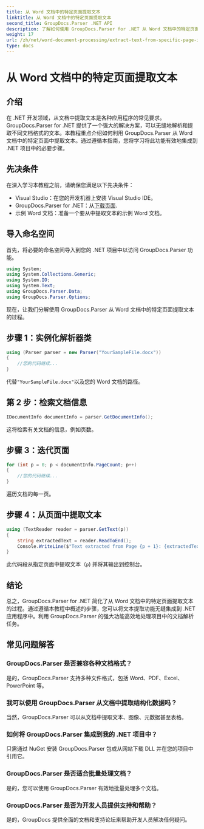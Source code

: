 ```yaml
---
title: 从 Word 文档中的特定页面提取文本
linktitle: 从 Word 文档中的特定页面提取文本
second_title: GroupDocs.Parser .NET API
description: 了解如何使用 GroupDocs.Parser for .NET 从 Word 文档中的特定页面提取文本。将文本提取功能集成到您的 .NET 中。
weight: 17
url: /zh/net/word-document-processing/extract-text-from-specific-page-in-word-document/
type: docs
---
```

# 从 Word 文档中的特定页面提取文本

## 介绍
在 .NET 开发领域，从文档中提取文本是各种应用程序的常见要求。GroupDocs.Parser for .NET 提供了一个强大的解决方案，可以无缝地解析和提取不同文档格式的文本。本教程重点介绍如何利用 GroupDocs.Parser 从 Word 文档中的特定页面中提取文本。通过遵循本指南，您将学习将此功能有效地集成到 .NET 项目中的必要步骤。
## 先决条件
在深入学习本教程之前，请确保您满足以下先决条件：
- Visual Studio：在您的开发机器上安装 Visual Studio IDE。
-  GroupDocs.Parser for .NET：从[下载页面](https://releases.groupdocs.com/parser/net/).
- 示例 Word 文档：准备一个要从中提取文本的示例 Word 文档。

## 导入命名空间
首先，将必要的命名空间导入到您的 .NET 项目中以访问 GroupDocs.Parser 功能。
```csharp
using System;
using System.Collections.Generic;
using System.IO;
using System.Text;
using GroupDocs.Parser.Data;
using GroupDocs.Parser.Options;
```

现在，让我们分解使用 GroupDocs.Parser 从 Word 文档中的特定页面提取文本的过程。
## 步骤 1：实例化解析器类
```csharp
using (Parser parser = new Parser("YourSampleFile.docx"))
{
    //您的代码继续...
}
```
代替`"YourSampleFile.docx"`以及您的 Word 文档的路径。
## 第 2 步：检索文档信息
```csharp
IDocumentInfo documentInfo = parser.GetDocumentInfo();
```
这将检索有关文档的信息，例如页数。
## 步骤 3：迭代页面
```csharp
for (int p = 0; p < documentInfo.PageCount; p++)
{
    //您的代码继续...
}
```
遍历文档的每一页。
## 步骤 4：从页面中提取文本
```csharp
using (TextReader reader = parser.GetText(p))
{
    string extractedText = reader.ReadToEnd();
    Console.WriteLine($"Text extracted from Page {p + 1}: {extractedText}");
}
```
此代码段从指定页面中提取文本（`p`) 并将其输出到控制台。

## 结论
总之，GroupDocs.Parser for .NET 简化了从 Word 文档中的特定页面提取文本的过程。通过遵循本教程中概述的步骤，您可以将文本提取功能无缝集成到 .NET 应用程序中。利用 GroupDocs.Parser 的强大功能高效地处理项目中的文档解析任务。

## 常见问题解答
### GroupDocs.Parser 是否兼容各种文档格式？
是的，GroupDocs.Parser 支持多种文件格式，包括 Word、PDF、Excel、PowerPoint 等。
### 我可以使用 GroupDocs.Parser 从文档中提取结构化数据吗？
当然，GroupDocs.Parser 可以从文档中提取文本、图像、元数据甚至表格。
### 如何将 GroupDocs.Parser 集成到我的 .NET 项目中？
只需通过 NuGet 安装 GroupDocs.Parser 包或从网站下载 DLL 并在您的项目中引用它。
### GroupDocs.Parser 是否适合批量处理文档？
是的，您可以使用 GroupDocs.Parser 有效地批量处理多个文档。
### GroupDocs.Parser 是否为开发人员提供支持和帮助？
是的，GroupDocs 提供全面的文档和支持论坛来帮助开发人员解决任何疑问。